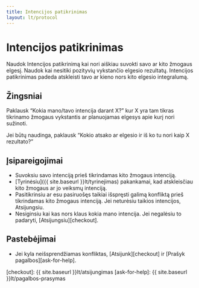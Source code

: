 ```yaml
---
title: Intencijos patikrinimas
layout: lt/protocol
---
```

# Intencijos patikrinimas

Naudok Intencijos patikrinimą kai nori aiškiau suvokti savo ar kito žmogaus elgesį. Naudok kai nesitiki pozityvių vykstančio elgesio rezultatų. Intencijos patikrinimas padeda atskleisti tavo ar kieno nors kito elgesio integralumą.

## Žingsniai

Paklausk “Kokia mano/tavo intencija darant X?” kur X yra tam tikras tikrinamo žmogaus vykstantis ar planuojamas elgesys apie kurį nori sužinoti.

Jei būtų naudinga, paklausk “Kokio atsako ar elgesio ir iš ko tu nori kaip X rezultato?”

## Įsipareigojimai

* Suvoksiu savo intenciją prieš tikrindamas kito žmogaus intenciją.
* [Tyrinėsiu]({{ site.baseurl }}lt/tyrinejimas) pakankamai, kad atskleisčiau  kito žmogaus ar jo veiksmų intenciją.
* Pasitikrinsiu ar esu pasiruošęs taikiai išspręsti galimą konfliktą prieš tikrindamas kito žmogaus intenciją. Jei neturėsiu taikios intencijos, Atsijungsiu.
* Nesiginsiu kai kas nors klaus kokia mano intencija. Jei negalėsiu to padaryti, [Atsijungsiu][checkout].

## Pastebėjimai

* Jei kyla neišsprendžiamas konfliktas, [Atsijunk][checkout] ir [Prašyk pagalbos][ask-for-help].


[checkout]: {{ site.baseurl }}lt/atsijungimas
[ask-for-help]: {{ site.baseurl }}lt/pagalbos-prasymas

